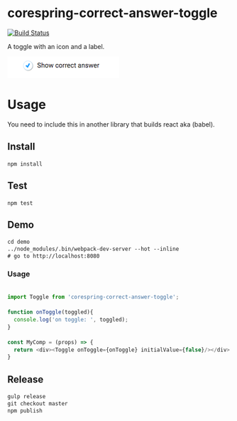 # corespring-correct-answer-toggle

[![Build Status](https://travis-ci.org/PieLabs/corespring-correct-answer-toggle.svg?branch=develop)](https://travis-ci.org/PieLabs/corespring-correct-answer-toggle)

A toggle with an icon and a label.

![Preview](preview.png)

# Usage 

You need to include this in another library that builds react aka (babel).

## Install 

```shell 
npm install 
```
## Test 

```
npm test
```

## Demo 

```shell 
cd demo 
../node_modules/.bin/webpack-dev-server --hot --inline
# go to http://localhost:8080
```

### Usage
```javascript

import Toggle from 'corespring-correct-answer-toggle'; 

function onToggle(toggled){
  console.log('on toggle: ', toggled);
}

const MyComp = (props) => {
  return <div><Toggle onToggle={onToggle} initialValue={false}/></div>
}
```

## Release 

```shell
gulp release
git checkout master
npm publish
```



